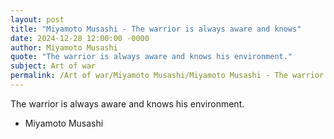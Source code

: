 ```yaml
---
layout: post
title: "Miyamoto Musashi - The warrior is always aware and knows"
date: 2024-12-28 12:00:00 -0000
author: Miyamoto Musashi
quote: "The warrior is always aware and knows his environment."
subject: Art of war
permalink: /Art of war/Miyamoto Musashi/Miyamoto Musashi - The warrior is always aware and knows
---
```


The warrior is always aware and knows his environment.

- Miyamoto Musashi
